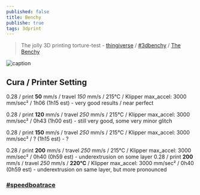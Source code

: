 ```yaml
---
published: false
title: Benchy
publishe: true
tags: 3dprint
---
```

> The jolly 3D printing torture-test - [thingiverse](https://www.thingiverse.com/thing:763622) / [#3dbenchy](http://www.3dbenchy.com/) / [The Benchy](https://www.easy3dhome.com/benchy/)

![caption](http://www.3dbenchy.com/wp-content/uploads/2015/04/3DBenchy_frontpage_slider_sea_v041-1910x500.jpg)


## Cura / Printer Setting

0.28 / print  **50** mm/s / travel _150_ mm/s  / 215°C / Klipper max_accel: 3000 mm/sec²
 / 1h06 (1h15 est) - very good results / near perfect
 
0.28 / print  **120** mm/s / travel _250_ mm/s  / 215°C / Klipper max_accel: 3000 mm/sec²
 / 0h43 (1h00 est) - still very good, some very minor glitch
 
0.28 / print  **150** mm/s / travel _250_ mm/s  / 215°C / Klipper max_accel: 3000 mm/sec²
 / ? (1h15 est) - ?

0.28 / print **200** mm/s / travel _250_ mm/s  / 215°C / Klipper max_accel: 3000 mm/sec²
 / 0h40 (0h59 est) - underextrusion on some layer 
0.28 / print **200** mm/s / travel _250_ mm/s  / **220°C** / Klipper max_accel: 3000 mm/sec²
 / 0h40 (0h59 est) - underextrusion on same layer, but more pronounced

### [#speedboatrace](https://www.youtube.com/watch?v=6kRjdprTjFc)
